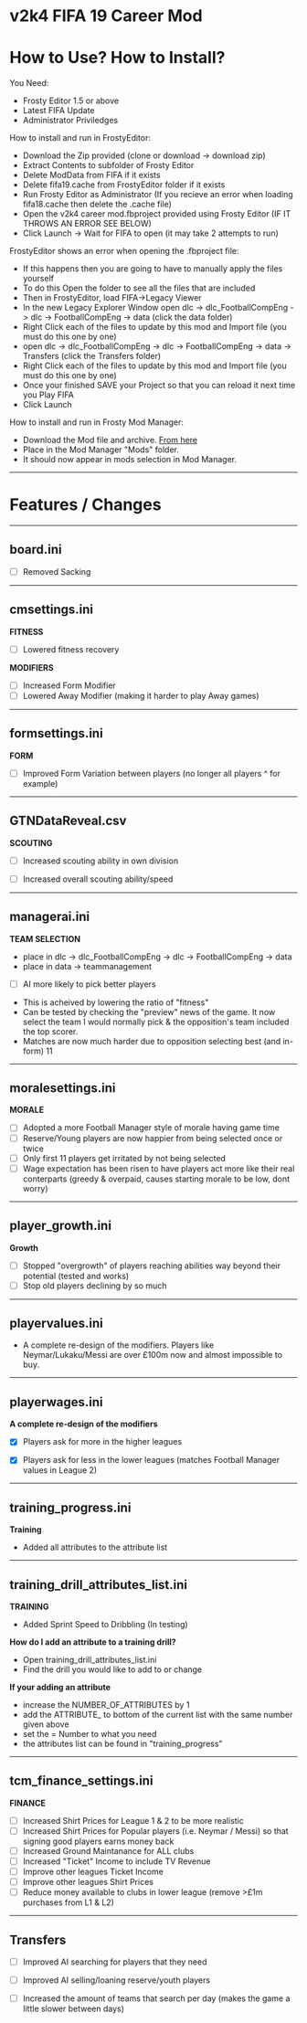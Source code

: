 # v2k4 FIFA 19 Career Mod

# How to Use? How to Install?

You Need:
- Frosty Editor 1.5 or above
- Latest FIFA Update
- Administrator Priviledges

How to install and run in FrostyEditor:
- Download the Zip provided (clone or download -> download zip)
- Extract Contents to subfolder of Frosty Editor
- Delete ModData from FIFA if it exists
- Delete fifa19.cache from FrostyEditor folder if it exists
- Run Frosty Editor as Administrator (If you recieve an error when loading fifa18.cache then delete the .cache file)
- Open the v2k4 career mod.fbproject provided using Frosty Editor (IF IT THROWS AN ERROR SEE BELOW)
- Click Launch -> Wait for FIFA to open (it may take 2 attempts to run)

FrostyEditor shows an error when opening the .fbproject file:
- If this happens then you are going to have to manually apply the files yourself
- To do this Open the folder to see all the files that are included
- Then in FrostyEditor, load FIFA->Legacy Viewer
- In the new Legacy Explorer Window open dlc -> dlc_FootballCompEng -> dlc -> FootballCompEng -> data (click the data folder)
- Right Click each of the files to update by this mod and Import file (you must do this one by one)
- open dlc -> dlc_FootballCompEng -> dlc -> FootballCompEng -> data -> Transfers (click the Transfers folder)
- Right Click each of the files to update by this mod and Import file (you must do this one by one)
- Once your finished SAVE your Project so that you can reload it next time you Play FIFA
- Click Launch

How to install and run in Frosty Mod Manager:
- Download the Mod file and archive. [From here](https://1drv.ms/f/s!AnhDYHPF81b3gdN6vWXKsuIf7pq6Gg)
- Place in the Mod Manager "Mods" folder. 
- It should now appear in mods selection in Mod Manager.

---------------------------

# Features / Changes

---------------------------
board.ini
---------------------------

- [ ] Removed Sacking

---------------------------
cmsettings.ini
---------------------------

__FITNESS__

- [ ] Lowered fitness recovery

__MODIFIERS__

- [ ] Increased Form Modifier
- [ ] Lowered Away Modifier (making it harder to play Away games)

---------------------------
formsettings.ini
---------------------------

__FORM__

- [ ] Improved Form Variation between players (no longer all players ^ for example)

---------------------------
GTNDataReveal.csv
---------------------------

__SCOUTING__

- [ ] Increased scouting ability in own division
- [ ] Increased overall scouting ability/speed


---------------------------
managerai.ini
---------------------------

__TEAM SELECTION__

- place in dlc -> dlc_FootballCompEng -> dlc -> FootballCompEng -> data 
- place in data -> teammanagement

- [ ] AI more likely to pick better players
- This is acheived by lowering the ratio of "fitness"
- Can be tested by checking the "preview" news of the game. It now select the team I would normally pick & the opposition's team included the top scorer. 
- Matches are now much harder due to opposition selecting best (and in-form) 11




---------------------------
moralesettings.ini
---------------------------

__MORALE__

- [ ] Adopted a more Football Manager style of morale having game time
- [ ] Reserve/Young players are now happier from being selected once or twice
- [ ] Only first 11 players get irritated by not being selected
- [ ] Wage expectation has been risen to have players act more like their real conterparts (greedy & overpaid, causes starting morale to be low, dont worry)

---------------------------
player_growth.ini
---------------------------
 
__Growth__
- [ ] Stopped "overgrowth" of players reaching abilities way beyond their potential (tested and works)
- [ ] Stop old players declining by so much

---------------------------
playervalues.ini
---------------------------
 
- A complete re-design of the modifiers. Players like Neymar/Lukaku/Messi are over £100m now and almost impossible to buy.

---------------------------
playerwages.ini
---------------------------
 
__A complete re-design of the modifiers__
- [x] Players ask for more in the higher leagues
- [x] Players ask for less in the lower leagues (matches Football Manager values in League 2)


---------------------------
training_progress.ini
---------------------------

__Training__

- Added all attributes to the attribute list

---------------------------
training_drill_attributes_list.ini
---------------------------

__TRAINING__

- Added Sprint Speed to Dribbling (In testing)

**How do I add an attribute to a training drill?**

- Open training_drill_attributes_list.ini
- Find the drill you would like to add to or change

**If your adding an attribute** 
- increase the NUMBER_OF_ATTRIBUTES by 1
- add the ATTRIBUTE_ to bottom of the current list with the same number given above
- set the = Number to what you need
- the attributes list can be found in "training_progress"

---------------------------
tcm_finance_settings.ini
---------------------------

__FINANCE__
- [ ] Increased Shirt Prices for League 1 & 2 to be more realistic
- [ ] Increased Shirt Prices for Popular players (i.e. Neymar / Messi) so that signing good players earns money back
- [ ] Increased Ground Maintanance for ALL clubs
- [ ] Increased "Ticket" Income to include TV Revenue
- [ ] Improve other leagues Ticket Income
- [ ] Improve other leagues Shirt Prices
- [ ] Reduce money available to clubs in lower league (remove >£1m purchases from L1 & L2)

--------------------------------------
Transfers
--------------------------------------
- [ ] Improved AI searching for players that they need
- [ ] Improved AI selling/loaning reserve/youth players
- [ ] Increased the amount of teams that search per day (makes the game a little slower between days)


